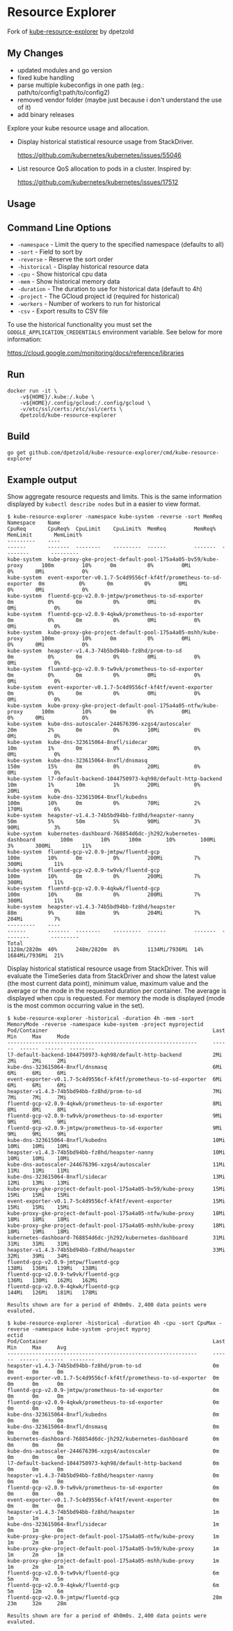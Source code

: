 Resource Explorer
================

Fork of [kube-resource-explorer](https://github.com/dpetzold/kube-resource-explorer) by dpetzold 
## My Changes
- updated modules and go version
- fixed kube handling
- parse multiple kubeconfigs in one path (eg.: path/to/config1:path/to/config2)
- removed vendor folder (maybe just because i don't understand the use of it)
- add binary releases

Explore your kube resource usage and allocation.

* Display historical statistical resource usage from StackDriver.

  https://github.com/kubernetes/kubernetes/issues/55046

* List resource QoS allocation to pods in a cluster. Inspired by:

  https://github.com/kubernetes/kubernetes/issues/17512


## Usage

## Command Line Options                                                                                                
* `-namespace` - Limit the query to the specified namespace (defaults to all)
* `-sort` - Field to sort by
* `-reverse` - Reserve the sort order
* `-historical` - Display historical resource data
* `-cpu` - Show historical cpu data
* `-mem` - Show historical memory data
* `-duration` - The duration to use for historical data (default to 4h)
* `-project` - The GCloud project id (required for historical)
* `-workers` - Number of workers to run for historical
* `-csv` - Export results to CSV file

To use the historical functionality you must set the
`GOOGLE_APPLICATION_CREDENTIALS` environment variable. See below for more
information:

https://cloud.google.com/monitoring/docs/reference/libraries


## Run
```
docker run -it \
    -v${HOME}/.kube:/.kube \
    -v${HOME}/.config/gcloud:/.config/gcloud \
    -v/etc/ssl/certs:/etc/ssl/certs \
    dpetzold/kube-resource-explorer
```

## Build
```
go get github.com/dpetzold/kube-resource-explorer/cmd/kube-resource-explorer
```

## Example output

Show aggregate resource requests and limits. This is the same information
displayed by `kubectl describe nodes` but in a easier to view format. 

```
$ kube-resource-explorer -namespace kube-system -reverse -sort MemReq
Namespace    Name                                                              CpuReq       CpuReq%  CpuLimit    CpuLimit%  MemReq         MemReq%  MemLimit       MemLimit%
---------    ----                                                              ------       -------  --------    ---------  ------         -------  --------       ---------
kube-system  kube-proxy-gke-project-default-pool-175a4a05-bv59/kube-proxy      100m         10%      0m          0%         0Mi            0%       0Mi            0%
kube-system  event-exporter-v0.1.7-5c4d9556cf-kf4tf/prometheus-to-sd-exporter  0m           0%       0m          0%         0Mi            0%       0Mi            0%
kube-system  fluentd-gcp-v2.0.9-jmtpw/prometheus-to-sd-exporter                0m           0%       0m          0%         0Mi            0%       0Mi            0%
kube-system  fluentd-gcp-v2.0.9-4qkwk/prometheus-to-sd-exporter                0m           0%       0m          0%         0Mi            0%       0Mi            0%
kube-system  kube-proxy-gke-project-default-pool-175a4a05-mshh/kube-proxy      100m         10%      0m          0%         0Mi            0%       0Mi            0%
kube-system  heapster-v1.4.3-74b5bd94bb-fz8hd/prom-to-sd                       0m           0%       0m          0%         0Mi            0%       0Mi            0%
kube-system  fluentd-gcp-v2.0.9-tw9vk/prometheus-to-sd-exporter                0m           0%       0m          0%         0Mi            0%       0Mi            0%
kube-system  event-exporter-v0.1.7-5c4d9556cf-kf4tf/event-exporter             0m           0%       0m          0%         0Mi            0%       0Mi            0%
kube-system  kube-proxy-gke-project-default-pool-175a4a05-ntfw/kube-proxy      100m         10%      0m          0%         0Mi            0%       0Mi            0%
kube-system  kube-dns-autoscaler-244676396-xzgs4/autoscaler                    20m          2%       0m          0%         10Mi           0%       0Mi            0%
kube-system  kube-dns-323615064-8nxfl/sidecar                                  10m          1%       0m          0%         20Mi           0%       0Mi            0%
kube-system  kube-dns-323615064-8nxfl/dnsmasq                                  150m         15%      0m          0%         20Mi           0%       0Mi            0%
kube-system  l7-default-backend-1044750973-kqh98/default-http-backend          10m          1%       10m         1%         20Mi           0%       20Mi           0%
kube-system  kube-dns-323615064-8nxfl/kubedns                                  100m         10%      0m          0%         70Mi           2%       170Mi          6%
kube-system  heapster-v1.4.3-74b5bd94bb-fz8hd/heapster-nanny                   50m          5%       50m         5%         90Mi           3%       90Mi           3%
kube-system  kubernetes-dashboard-768854d6dc-jh292/kubernetes-dashboard        100m         10%      100m        10%        100Mi          3%       300Mi          11%
kube-system  fluentd-gcp-v2.0.9-jmtpw/fluentd-gcp                              100m         10%      0m          0%         200Mi          7%       300Mi          11%
kube-system  fluentd-gcp-v2.0.9-tw9vk/fluentd-gcp                              100m         10%      0m          0%         200Mi          7%       300Mi          11%
kube-system  fluentd-gcp-v2.0.9-4qkwk/fluentd-gcp                              100m         10%      0m          0%         200Mi          7%       300Mi          11%
kube-system  heapster-v1.4.3-74b5bd94bb-fz8hd/heapster                         88m          9%       88m         9%         204Mi          7%       204Mi          7%
---------    ----                                                              ------       -------  --------    ---------  ------         -------  --------       ---------
Total                                                                          1128m/2820m  40%      248m/2820m  8%         1134Mi/7936Mi  14%      1684Mi/7936Mi  21%
```

Display historical statistical resource usage from StackDriver. This will
evaluate the TimeSeries data from StackDriver and show the latest value (the
most current data point), minimum value, maximum value and the average or the
mode in the requested duration per container. The average is displayed when
cpu is requested. For memory the mode is displayed (mode is the most common
occurring value in the set).

```
$ kube-resource-explorer -historical -duration 4h -mem -sort MemoryMode -reverse -namespace kube-system -project myprojectid
Pod/Container                                                     Last    Min     Max     Mode
-------------------------------------------------------------     ------  ------  ------  --------
l7-default-backend-1044750973-kqh98/default-http-backend          2Mi     2Mi     2Mi     2Mi
kube-dns-323615064-8nxfl/dnsmasq                                  6Mi     6Mi     6Mi     6Mi
event-exporter-v0.1.7-5c4d9556cf-kf4tf/prometheus-to-sd-exporter  6Mi     6Mi     6Mi     6Mi
heapster-v1.4.3-74b5bd94bb-fz8hd/prom-to-sd                       7Mi     7Mi     7Mi     7Mi
fluentd-gcp-v2.0.9-4qkwk/prometheus-to-sd-exporter                8Mi     8Mi     8Mi     8Mi
fluentd-gcp-v2.0.9-tw9vk/prometheus-to-sd-exporter                9Mi     9Mi     9Mi     9Mi
fluentd-gcp-v2.0.9-jmtpw/prometheus-to-sd-exporter                9Mi     9Mi     9Mi     9Mi
kube-dns-323615064-8nxfl/kubedns                                  10Mi    10Mi    10Mi    10Mi
heapster-v1.4.3-74b5bd94bb-fz8hd/heapster-nanny                   10Mi    10Mi    10Mi    10Mi
kube-dns-autoscaler-244676396-xzgs4/autoscaler                    11Mi    11Mi    11Mi    11Mi
kube-dns-323615064-8nxfl/sidecar                                  13Mi    12Mi    13Mi    13Mi
kube-proxy-gke-project-default-pool-175a4a05-bv59/kube-proxy      15Mi    15Mi    15Mi    15Mi
event-exporter-v0.1.7-5c4d9556cf-kf4tf/event-exporter             15Mi    15Mi    15Mi    15Mi
kube-proxy-gke-project-default-pool-175a4a05-ntfw/kube-proxy      18Mi    18Mi    18Mi    18Mi
kube-proxy-gke-project-default-pool-175a4a05-mshh/kube-proxy      18Mi    18Mi    19Mi    18Mi
kubernetes-dashboard-768854d6dc-jh292/kubernetes-dashboard        31Mi    31Mi    31Mi    31Mi
heapster-v1.4.3-74b5bd94bb-fz8hd/heapster                         33Mi    32Mi    39Mi    34Mi
fluentd-gcp-v2.0.9-jmtpw/fluentd-gcp                              138Mi   136Mi   139Mi   138Mi
fluentd-gcp-v2.0.9-tw9vk/fluentd-gcp                              136Mi   130Mi   162Mi   162Mi
fluentd-gcp-v2.0.9-4qkwk/fluentd-gcp                              144Mi   126Mi   181Mi   178Mi

Results shown are for a period of 4h0m0s. 2,400 data points were evaluted.
```

```
$ kube-resource-explorer -historical -duration 4h -cpu -sort CpuMax -reverse -namespace kube-system -project myproj
ectid
Pod/Container                                                     Last    Min     Max     Avg
-------------------------------------------------------------     ------  ------  ------  --------                                     
heapster-v1.4.3-74b5bd94bb-fz8hd/prom-to-sd                       0m      0m      0m      0m                                           
event-exporter-v0.1.7-5c4d9556cf-kf4tf/prometheus-to-sd-exporter  0m      0m      0m      0m                                           
fluentd-gcp-v2.0.9-jmtpw/prometheus-to-sd-exporter                0m      0m      0m      0m                                           
fluentd-gcp-v2.0.9-4qkwk/prometheus-to-sd-exporter                0m      0m      0m      0m                                           
kube-dns-323615064-8nxfl/kubedns                                  0m      0m      0m      0m                                           
kube-dns-323615064-8nxfl/dnsmasq                                  0m      0m      0m      0m                                           
kubernetes-dashboard-768854d6dc-jh292/kubernetes-dashboard        0m      0m      0m      0m                                           
kube-dns-autoscaler-244676396-xzgs4/autoscaler                    0m      0m      0m      0m                                           
l7-default-backend-1044750973-kqh98/default-http-backend          0m      0m      0m      0m                                           
heapster-v1.4.3-74b5bd94bb-fz8hd/heapster-nanny                   0m      0m      0m      0m                                           
fluentd-gcp-v2.0.9-tw9vk/prometheus-to-sd-exporter                0m      0m      0m      0m                                           
event-exporter-v0.1.7-5c4d9556cf-kf4tf/event-exporter             0m      0m      0m      0m                                           
heapster-v1.4.3-74b5bd94bb-fz8hd/heapster                         1m      1m      1m      1m                                           
kube-dns-323615064-8nxfl/sidecar                                  1m      0m      1m      0m                                           
kube-proxy-gke-project-default-pool-175a4a05-ntfw/kube-proxy      1m      1m      2m      1m                                           
kube-proxy-gke-project-default-pool-175a4a05-bv59/kube-proxy      1m      1m      2m      1m                                           
kube-proxy-gke-project-default-pool-175a4a05-mshh/kube-proxy      1m      1m      2m      1m                                           
fluentd-gcp-v2.0.9-tw9vk/fluentd-gcp                              6m      5m      7m      5m                                           
fluentd-gcp-v2.0.9-4qkwk/fluentd-gcp                              6m      5m      12m     6m                                           
fluentd-gcp-v2.0.9-jmtpw/fluentd-gcp                              28m     23m     32m     28m                                          

Results shown are for a period of 4h0m0s. 2,400 data points were evaluted.                                                             
```
